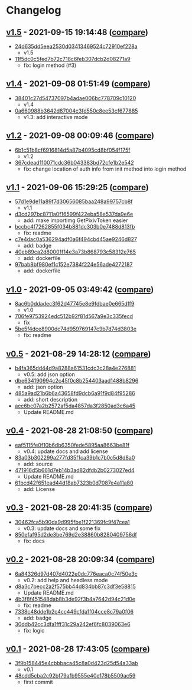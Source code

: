 # Changelog

## [v1.5](https://github.com/eggplants/get-pixivpy-token/releases/tag/v1.5) - 2021-09-15 19:14:48 ([compare](https://github.com/eggplants/get-pixivpy-token/compare/v1.4...v1.5))

- [24d635dd5eea2530d03413469524c72910ef228a](https://github.com/eggplants/get-pixivpy-token/commit/24d635dd5eea2530d03413469524c72910ef228a)
  - v1.5
- [11f5dc0c5fed7b72c718c6feb307dcb2d08271a9](https://github.com/eggplants/get-pixivpy-token/commit/11f5dc0c5fed7b72c718c6feb307dcb2d08271a9)
  - fix: login method (#3)

## [v1.4](https://github.com/eggplants/get-pixivpy-token/releases/tag/v1.4) - 2021-09-08 01:51:49 ([compare](https://github.com/eggplants/get-pixivpy-token/compare/v1.2...v1.4))

- [38401c27d54737097b4adae006bc778709c10120](https://github.com/eggplants/get-pixivpy-token/commit/38401c27d54737097b4adae006bc778709c10120)
  - v1.4
- [0a660988b3642d87004c3fd550c8ee53cf677885](https://github.com/eggplants/get-pixivpy-token/commit/0a660988b3642d87004c3fd550c8ee53cf677885)
  - v1.3: add interactive mode

## [v1.2](https://github.com/eggplants/get-pixivpy-token/releases/tag/v1.2) - 2021-09-08 00:09:46 ([compare](https://github.com/eggplants/get-pixivpy-token/compare/v1.1...v1.2))

- [6b1c51b8cf6916814d5a87b4095cd8bf054f175f](https://github.com/eggplants/get-pixivpy-token/commit/6b1c51b8cf6916814d5a87b4095cd8bf054f175f)
  - v1.2
- [367cdead110071cdc36b043383bd72cfe1b2e542](https://github.com/eggplants/get-pixivpy-token/commit/367cdead110071cdc36b043383bd72cfe1b2e542)
  - fix: change location of auth info from init method into login method

## [v1.1](https://github.com/eggplants/get-pixivpy-token/releases/tag/v1.1) - 2021-09-06 15:29:25 ([compare](https://github.com/eggplants/get-pixivpy-token/compare/v1.0...v1.1))

- [57d1e9de11a89f7d30656085baa248a99757cb8f](https://github.com/eggplants/get-pixivpy-token/commit/57d1e9de11a89f7d30656085baa248a99757cb8f)
  - v1.1
- [d3cd297bc8711a0f16599f422eba58e537da9e6e](https://github.com/eggplants/get-pixivpy-token/commit/d3cd297bc8711a0f16599f422eba58e537da9e6e)
  - add: make importimg GetPixivToken easier
- [bccbc4f7262855f034b881dc303b0e7488d813fb](https://github.com/eggplants/get-pixivpy-token/commit/bccbc4f7262855f034b881dc303b0e7488d813fb)
  - fix: readme
- [c7e4dac0a536294adf0a6f494cbd45ae9246d827](https://github.com/eggplants/get-pixivpy-token/commit/c7e4dac0a536294adf0a6f494cbd45ae9246d827)
  - add: badge
- [40eb89ca2d80001f14e3a73b868793c58312e765](https://github.com/eggplants/get-pixivpy-token/commit/40eb89ca2d80001f14e3a73b868793c58312e765)
  - add: dockerfile
- [97bab8bf980ef1c152e7384f224e56ade4272187](https://github.com/eggplants/get-pixivpy-token/commit/97bab8bf980ef1c152e7384f224e56ade4272187)
  - add: dockerfile

## [v1.0](https://github.com/eggplants/get-pixivpy-token/releases/tag/v1.0) - 2021-09-05 03:49:42 ([compare](https://github.com/eggplants/get-pixivpy-token/compare/v0.5...v1.0))

- [8ac6b0ddadec3f62d47745e8e9fdbae0e665dff9](https://github.com/eggplants/get-pixivpy-token/commit/8ac6b0ddadec3f62d47745e8e9fdbae0e665dff9)
  - v1.0
- [706fe9753924edc512b92f81d567a9e3c335fecd](https://github.com/eggplants/get-pixivpy-token/commit/706fe9753924edc512b92f81d567a9e3c335fecd)
  - fix
- [5be5f4dce8900dc74d959769147c9b7d74d3803e](https://github.com/eggplants/get-pixivpy-token/commit/5be5f4dce8900dc74d959769147c9b7d74d3803e)
  - fix: readme

## [v0.5](https://github.com/eggplants/get-pixivpy-token/releases/tag/v0.5) - 2021-08-29 14:28:12 ([compare](https://github.com/eggplants/get-pixivpy-token/compare/v0.4...v0.5))

- [b4fa365dd44d9a8288a61531cdc3c28a4e276881](https://github.com/eggplants/get-pixivpy-token/commit/b4fa365dd44d9a8288a61531cdc3c28a4e276881)
  - v0.5: add json option
- [dbe634190994c2c45f0c8b254403aad1488b8296](https://github.com/eggplants/get-pixivpy-token/commit/dbe634190994c2c45f0c8b254403aad1488b8296)
  - add: json option
- [485a9ad21b6b6a43658fd9dcb6a91f9d84f95286](https://github.com/eggplants/get-pixivpy-token/commit/485a9ad21b6b6a43658fd9dcb6a91f9d84f95286)
  - add: short description
- [acc6bc07a2b2572af5da4857da3f2850ad3c6a45](https://github.com/eggplants/get-pixivpy-token/commit/acc6bc07a2b2572af5da4857da3f2850ad3c6a45)
  - Update README.md

## [v0.4](https://github.com/eggplants/get-pixivpy-token/releases/tag/v0.4) - 2021-08-28 21:08:50 ([compare](https://github.com/eggplants/get-pixivpy-token/compare/v0.3...v0.4))

- [eaf5115fe0f10b6db6350fede5895aa8663be81f](https://github.com/eggplants/get-pixivpy-token/commit/eaf5115fe0f10b6db6350fede5895aa8663be81f)
  - v0.4: update docs and add license
- [83a03b302299a277fd35f1ca39b1c7b0c5d8d8a0](https://github.com/eggplants/get-pixivpy-token/commit/83a03b302299a277fd35f1ca39b1c7b0c5d8d8a0)
  - add: source
- [471916d5b661d7eb14b3ad82dfdb2b0273027ed4](https://github.com/eggplants/get-pixivpy-token/commit/471916d5b661d7eb14b3ad82dfdb2b0273027ed4)
  - Update README.md
- [61bcd42f651ead44d18ab7323b0d7087e4a11a80](https://github.com/eggplants/get-pixivpy-token/commit/61bcd42f651ead44d18ab7323b0d7087e4a11a80)
  - add: License

## [v0.3](https://github.com/eggplants/get-pixivpy-token/releases/tag/v0.3) - 2021-08-28 20:41:35 ([compare](https://github.com/eggplants/get-pixivpy-token/compare/v0.2...v0.3))

- [30462fca5b90da9d995fbe1f221369fc9f47cea1](https://github.com/eggplants/get-pixivpy-token/commit/30462fca5b90da9d995fbe1f221369fc9f47cea1)
  - v0.3: update docs and some fix
- [850efaf95d2de3be769d2e38860b8280409756df](https://github.com/eggplants/get-pixivpy-token/commit/850efaf95d2de3be769d2e38860b8280409756df)
  - fix: docs

## [v0.2](https://github.com/eggplants/get-pixivpy-token/releases/tag/v0.2) - 2021-08-28 20:09:34 ([compare](https://github.com/eggplants/get-pixivpy-token/compare/v0.1...v0.2))

- [6a84326d97d407d4022e0dc776eaca0c74f50e3c](https://github.com/eggplants/get-pixivpy-token/commit/6a84326d97d407d4022e0dc776eaca0c74f50e3c)
  - v0.2: add help and headless mode
- [d8a3c7becc2a2f575bb44d834bb87c3df3e58815](https://github.com/eggplants/get-pixivpy-token/commit/d8a3c7becc2a2f575bb44d834bb87c3df3e58815)
  - Update README.md
- [4b3f8f451548dab8b3de92f3b4a7642d94c21d0e](https://github.com/eggplants/get-pixivpy-token/commit/4b3f8f451548dab8b3de92f3b4a7642d94c21d0e)
  - fix: readme
- [7338c48dde1b2c4cc449cfda1f04cce8c79a0f06](https://github.com/eggplants/get-pixivpy-token/commit/7338c48dde1b2c4cc449cfda1f04cce8c79a0f06)
  - add: badge
- [30ddb42cc3dfa1fff31c29a242ef6fc8039063e6](https://github.com/eggplants/get-pixivpy-token/commit/30ddb42cc3dfa1fff31c29a242ef6fc8039063e6)
  - fix: logic

## [v0.1](https://github.com/eggplants/get-pixivpy-token/releases/tag/v0.1) - 2021-08-28 17:43:05 ([compare](https://github.com/eggplants/get-pixivpy-token/compare/48cdd5cba2c92bf79afb9555e40e178b5509ac59...v0.1))

- [3f9b158445e4cbbbaca45c8a0d423d25d54a33ab](https://github.com/eggplants/get-pixivpy-token/commit/3f9b158445e4cbbbaca45c8a0d423d25d54a33ab)
  - v0.1
- [48cdd5cba2c92bf79afb9555e40e178b5509ac59](https://github.com/eggplants/get-pixivpy-token/commit/48cdd5cba2c92bf79afb9555e40e178b5509ac59)
  - first commit
